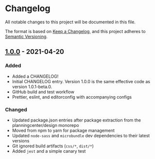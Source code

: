 # Changelog

All notable changes to this project will be documented in this file.

The format is based on [Keep a Changelog](https://keepachangelog.com/en/1.0.0/),
and this project adheres to [Semantic Versioning](https://semver.org/spec/v2.0.0.html).

## [1.0.0] - 2021-04-20

### Added

- Added a CHANGELOG!
- Initial CHANGELOG entry. Version 1.0.0 is the same effective code as version 1.0.1-beta.0.
- GitHub build and test workflow
- Prettier, eslint, and editorconfig with accompanying configs

### Changed

- Updated package.json entries after package extraction from the planningcenter/design monorepo
- Moved from npm to yarn for package management
- Updated `node-sass` and `microbundle` dev dependencies to their latest versions
- Git ignored build artifacts (`css/*`, `dist/*`)
- Added `jest` and a simple canary test

[1.0.0]: https://github.com/planningcenter/sweetalert2/compare/v1.0.1-beta.0..v1.0.0
